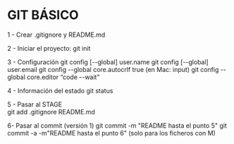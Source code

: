 # GIT BÁSICO

1 - Crear .gitignore y README.md 

2 - Iniciar el proyecto:
git init 

3 - Configuración 
git config [--global] user.name 
git config [--global] user.email
git config --global core.autocrlf true (en Mac: input)
git config --global core.editor “code --wait” 

4 - Información del estado
git status

5 - Pasar al STAGE  
git add .gitignore README.md

6- Pasar al commit (versión 1)
git commit -m "README hasta el punto 5"
git commit -a -m"README hasta el punto 6" (solo para los ficheros con M)